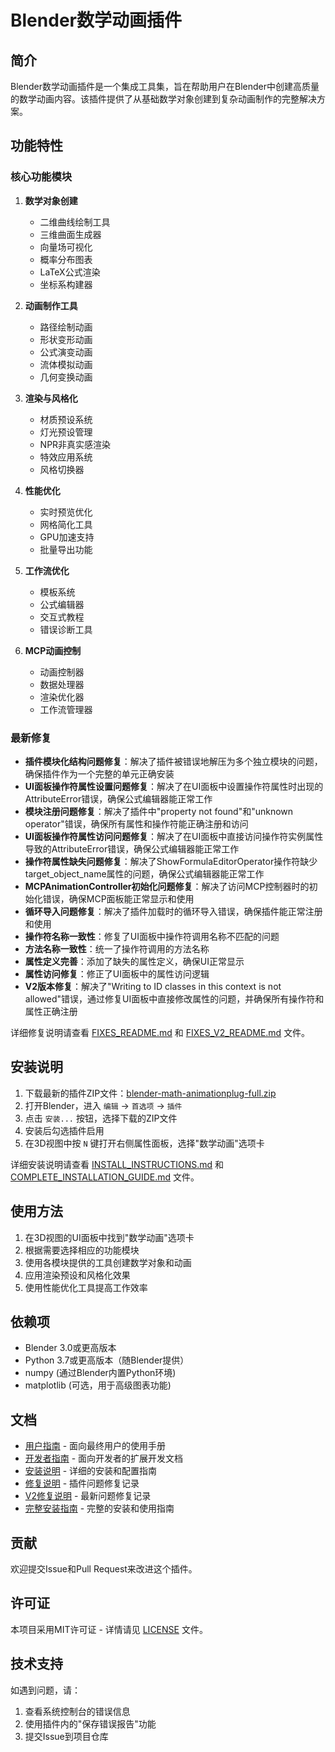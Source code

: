 # Blender数学动画插件

## 简介

Blender数学动画插件是一个集成工具集，旨在帮助用户在Blender中创建高质量的数学动画内容。该插件提供了从基础数学对象创建到复杂动画制作的完整解决方案。

## 功能特性

### 核心功能模块

1. **数学对象创建**
   - 二维曲线绘制工具
   - 三维曲面生成器
   - 向量场可视化
   - 概率分布图表
   - LaTeX公式渲染
   - 坐标系构建器

2. **动画制作工具**
   - 路径绘制动画
   - 形状变形动画
   - 公式演变动画
   - 流体模拟动画
   - 几何变换动画

3. **渲染与风格化**
   - 材质预设系统
   - 灯光预设管理
   - NPR非真实感渲染
   - 特效应用系统
   - 风格切换器

4. **性能优化**
   - 实时预览优化
   - 网格简化工具
   - GPU加速支持
   - 批量导出功能

5. **工作流优化**
   - 模板系统
   - 公式编辑器
   - 交互式教程
   - 错误诊断工具

6. **MCP动画控制**
   - 动画控制器
   - 数据处理器
   - 渲染优化器
   - 工作流管理器

### 最新修复

- **插件模块化结构问题修复**：解决了插件被错误地解压为多个独立模块的问题，确保插件作为一个完整的单元正确安装
- **UI面板操作符属性设置问题修复**：解决了在UI面板中设置操作符属性时出现的AttributeError错误，确保公式编辑器能正常工作
- **模块注册问题修复**：解决了插件中"property not found"和"unknown operator"错误，确保所有属性和操作符能正确注册和访问
- **UI面板操作符属性访问问题修复**：解决了在UI面板中直接访问操作符实例属性导致的AttributeError错误，确保公式编辑器能正常工作
- **操作符属性缺失问题修复**：解决了ShowFormulaEditorOperator操作符缺少target_object_name属性的问题，确保公式编辑器能正常工作
- **MCPAnimationController初始化问题修复**：解决了访问MCP控制器时的初始化错误，确保MCP面板能正常显示和使用
- **循环导入问题修复**：解决了插件加载时的循环导入错误，确保插件能正常注册和使用
- **操作符名称一致性**：修复了UI面板中操作符调用名称不匹配的问题
- **方法名称一致性**：统一了操作符调用的方法名称
- **属性定义完善**：添加了缺失的属性定义，确保UI正常显示
- **属性访问修复**：修正了UI面板中的属性访问逻辑
- **V2版本修复**：解决了"Writing to ID classes in this context is not allowed"错误，通过修复UI面板中直接修改属性的问题，并确保所有操作符和属性正确注册

详细修复说明请查看 [FIXES_README.md](FIXES_README.md) 和 [FIXES_V2_README.md](FIXES_V2_README.md) 文件。

## 安装说明

1. 下载最新的插件ZIP文件：[blender-math-animationplug-full.zip](blender-math-animationplug-full.zip)
2. 打开Blender，进入 `编辑` → `首选项` → `插件`
3. 点击 `安装...` 按钮，选择下载的ZIP文件
4. 安装后勾选插件启用
5. 在3D视图中按 `N` 键打开右侧属性面板，选择"数学动画"选项卡

详细安装说明请查看 [INSTALL_INSTRUCTIONS.md](INSTALL_INSTRUCTIONS.md) 和 [COMPLETE_INSTALLATION_GUIDE.md](COMPLETE_INSTALLATION_GUIDE.md) 文件。

## 使用方法

1. 在3D视图的UI面板中找到"数学动画"选项卡
2. 根据需要选择相应的功能模块
3. 使用各模块提供的工具创建数学对象和动画
4. 应用渲染预设和风格化效果
5. 使用性能优化工具提高工作效率

## 依赖项

- Blender 3.0或更高版本
- Python 3.7或更高版本（随Blender提供）
- numpy (通过Blender内置Python环境)
- matplotlib (可选，用于高级图表功能)

## 文档

- [用户指南](docs/mcp_user_guide.md) - 面向最终用户的使用手册
- [开发者指南](docs/mcp_developer_guide.md) - 面向开发者的扩展开发文档
- [安装说明](INSTALL_INSTRUCTIONS.md) - 详细的安装和配置指南
- [修复说明](FIXES_README.md) - 插件问题修复记录
- [V2修复说明](FIXES_V2_README.md) - 最新问题修复记录
- [完整安装指南](COMPLETE_INSTALLATION_GUIDE.md) - 完整的安装和使用指南

## 贡献

欢迎提交Issue和Pull Request来改进这个插件。

## 许可证

本项目采用MIT许可证 - 详情请见 [LICENSE](LICENSE) 文件。

## 技术支持

如遇到问题，请：
1. 查看系统控制台的错误信息
2. 使用插件内的"保存错误报告"功能
3. 提交Issue到项目仓库